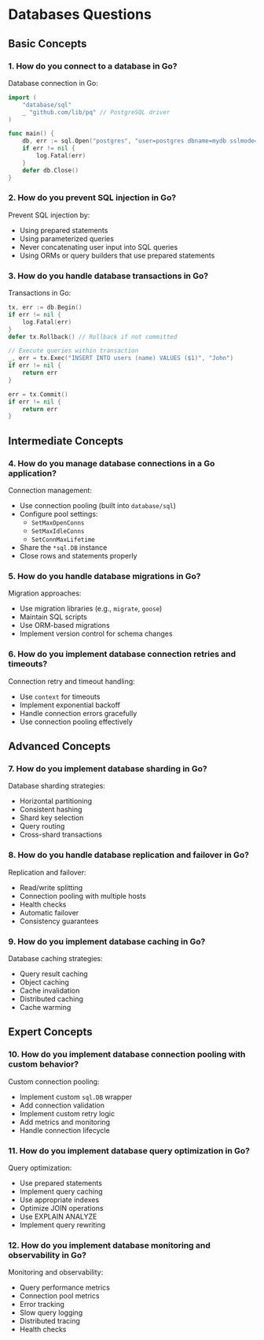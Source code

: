 # Databases Questions

## Basic Concepts

### 1. How do you connect to a database in Go?

Database connection in Go:
```go
import (
    "database/sql"
    _ "github.com/lib/pq" // PostgreSQL driver
)

func main() {
    db, err := sql.Open("postgres", "user=postgres dbname=mydb sslmode=disable")
    if err != nil {
        log.Fatal(err)
    }
    defer db.Close()
}
```

### 2. How do you prevent SQL injection in Go?

Prevent SQL injection by:
* Using prepared statements
* Using parameterized queries
* Never concatenating user input into SQL queries
* Using ORMs or query builders that use prepared statements

### 3. How do you handle database transactions in Go?

Transactions in Go:
```go
tx, err := db.Begin()
if err != nil {
    log.Fatal(err)
}
defer tx.Rollback() // Rollback if not committed

// Execute queries within transaction
_, err = tx.Exec("INSERT INTO users (name) VALUES ($1)", "John")
if err != nil {
    return err
}

err = tx.Commit()
if err != nil {
    return err
}
```

## Intermediate Concepts

### 4. How do you manage database connections in a Go application?

Connection management:
* Use connection pooling (built into `database/sql`)
* Configure pool settings:
  * `SetMaxOpenConns`
  * `SetMaxIdleConns`
  * `SetConnMaxLifetime`
* Share the `*sql.DB` instance
* Close rows and statements properly

### 5. How do you handle database migrations in Go?

Migration approaches:
* Use migration libraries (e.g., `migrate`, `goose`)
* Maintain SQL scripts
* Use ORM-based migrations
* Implement version control for schema changes

### 6. How do you implement database connection retries and timeouts?

Connection retry and timeout handling:
* Use `context` for timeouts
* Implement exponential backoff
* Handle connection errors gracefully
* Use connection pooling effectively

## Advanced Concepts

### 7. How do you implement database sharding in Go?

Database sharding strategies:
* Horizontal partitioning
* Consistent hashing
* Shard key selection
* Query routing
* Cross-shard transactions

### 8. How do you handle database replication and failover in Go?

Replication and failover:
* Read/write splitting
* Connection pooling with multiple hosts
* Health checks
* Automatic failover
* Consistency guarantees

### 9. How do you implement database caching in Go?

Database caching strategies:
* Query result caching
* Object caching
* Cache invalidation
* Distributed caching
* Cache warming

## Expert Concepts

### 10. How do you implement database connection pooling with custom behavior?

Custom connection pooling:
* Implement custom `sql.DB` wrapper
* Add connection validation
* Implement custom retry logic
* Add metrics and monitoring
* Handle connection lifecycle

### 11. How do you implement database query optimization in Go?

Query optimization:
* Use prepared statements
* Implement query caching
* Use appropriate indexes
* Optimize JOIN operations
* Use EXPLAIN ANALYZE
* Implement query rewriting

### 12. How do you implement database monitoring and observability in Go?

Monitoring and observability:
* Query performance metrics
* Connection pool metrics
* Error tracking
* Slow query logging
* Distributed tracing
* Health checks 